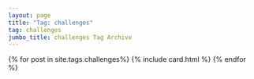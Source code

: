 ```yaml
---
layout: page
title: "Tag: challenges"
tag: challenges
jumbo_title: challenges Tag Archive
---
```

<div class="row">
{% for post in site.tags.challenges%}
{% include card.html %}
{% endfor %}
</div>